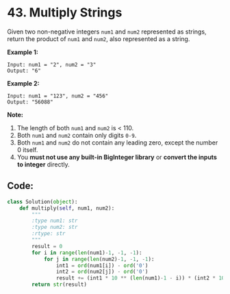 # 43. Multiply Strings

Given two non-negative integers `num1` and `num2` represented as strings, return the product of `num1` and `num2`, also represented as a string.

**Example 1:**

```text
Input: num1 = "2", num2 = "3"
Output: "6"
```

**Example 2:**

```text
Input: num1 = "123", num2 = "456"
Output: "56088"
```

**Note:**

1. The length of both `num1` and `num2` is &lt; 110.
2. Both `num1` and `num2` contain only digits `0-9`.
3. Both `num1` and `num2` do not contain any leading zero, except the number 0 itself.
4. You **must not use any built-in BigInteger library** or **convert the inputs to integer** directly.

## Code:

```python
class Solution(object):
    def multiply(self, num1, num2):
        """
        :type num1: str
        :type num2: str
        :rtype: str
        """
        result = 0
        for i in range(len(num1)-1, -1, -1):
            for j in range(len(num2)-1, -1, -1):
                int1 = ord(num1[i]) - ord('0')
                int2 = ord(num2[j]) - ord('0')
                result += (int1 * 10 ** (len(num1)-1 - i)) * (int2 * 10 ** (len(num2)-1-j))
        return str(result)
```

